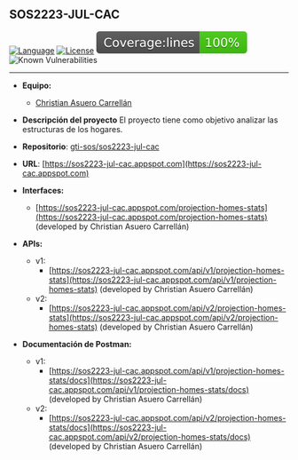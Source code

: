 ## SOS2223-JUL-CAC

[![Language](https://img.shields.io/badge/Powered%20by-Svelte-orange)](https://img.shields.io/badge/Powered%20by-Svelte-orange)
[![License](https://img.shields.io/badge/License-Apache_2.0-blue.svg)](https://opensource.org/licenses/Apache-2.0)
<img alt="Coverage Status" src="/coverage/badge-lines.svg">
![Known Vulnerabilities](https://snyk.io/test/github/gti-sos/SOS2223-11/badge.svg)

-------------------------
- **Equipo:**
   - [Christian Asuero Carrellán](https://github.com/chrasucar342)

- **Descripción del proyecto** El proyecto tiene como objetivo analizar las estructuras de los hogares.

- **Repositorio**: [gti-sos/sos2223-jul-cac](https://github.com/gti-sos/sos2223-jul-cac)

- **URL**: [https://sos2223-jul-cac.appspot.com](https://sos2223-jul-cac.appspot.com)

- **Interfaces:**
   - [https://sos2223-jul-cac.appspot.com/projection-homes-stats](https://sos2223-jul-cac.appspot.com/projection-homes-stats) (developed by Christian Asuero Carrellán)

- **APIs:**
   - v1:
      - [https://sos2223-jul-cac.appspot.com/api/v1/projection-homes-stats](https://sos2223-jul-cac.appspot.com/api/v1/projection-homes-stats) (developed by Christian Asuero Carrellán) 
   - v2:
      - [https://sos2223-jul-cac.appspot.com/api/v2/projection-homes-stats](https://sos2223-jul-cac.appspot.com/api/v2/projection-homes-stats) (developed by Christian Asuero Carrellán)

- **Documentación de Postman:**
   - v1:
      - [https://sos2223-jul-cac.appspot.com/api/v1/projection-homes-stats/docs](https://sos2223-jul-cac.appspot.com/api/v1/projection-homes-stats/docs) (developed by Christian Asuero Carrellán) 
   - v2:
      - [https://sos2223-jul-cac.appspot.com/api/v2/projection-homes-stats/docs](https://sos2223-jul-cac.appspot.com/api/v2/projection-homes-stats/docs) (developed by Christian Asuero Carrellán)

